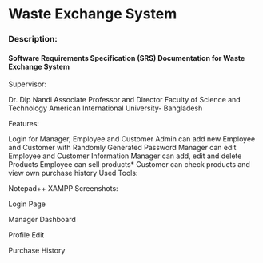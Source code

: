 # Waste Exchange System

### Description:
#### Software Requirements Specification (SRS) Documentation for	Waste Exchange System

Supervisor:

Dr. Dip Nandi
Associate Professor and Director
Faculty of Science and Technology
American International University- Bangladesh

Features:

Login for Manager, Employee and Customer
Admin can add new Employee and Customer with Randomly Generated Password
Manager can edit Employee and Customer Information
Manager can add, edit and delete Products
Employee can sell products*
Customer can check products and view own purchase history
Used Tools:

Notepad++
XAMPP
Screenshots:



Login Page



Manager Dashboard



Profile Edit



Purchase History

